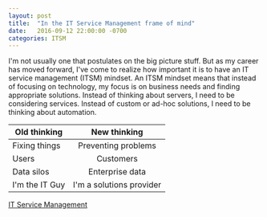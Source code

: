 ```yaml
---
layout: post
title:  "In the IT Service Management frame of mind"
date:   2016-09-12 22:00:00 -0700
categories: ITSM
---
```

I'm not usually one that postulates on the big picture stuff.   But as my career has moved forward, I've come to realize how important it is to have an IT service management (ITSM) mindset.  An ITSM mindset means that instead of focusing on technology, my focus is on business needs and finding appropriate solutions.   Instead of thinking about servers, I need to be considering services.  Instead of custom or ad-hoc solutions, I need to be thinking about automation.

| Old thinking | New thinking |
| --------------- |:---------------------:|  
| Fixing things | Preventing problems |
| Users | Customers |
| Data silos | Enterprise data |
| I'm the IT Guy | I'm a solutions provider |

[IT Service Management](http://www.itsm.info/ITSM.htm)
